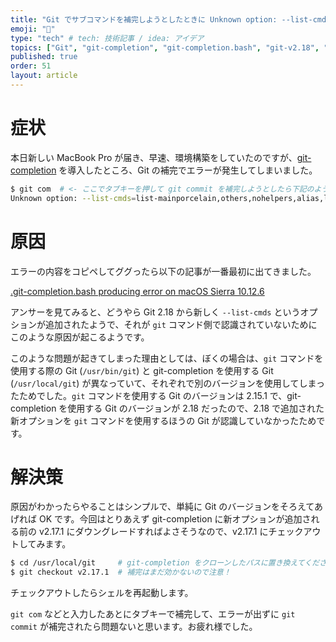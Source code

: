 ```yaml
---
title: "Git でサブコマンドを補完しようとしたときに Unknown option: --list-cmds と表示される問題の解決法"
emoji: "🦁"
type: "tech" # tech: 技術記事 / idea: アイデア
topics: ["Git", "git-completion", "git-completion.bash", "git-v2.18", "list-cmds"]
published: true
order: 51
layout: article
---
```


# 症状
本日新しい MacBook Pro が届き、早速、環境構築をしていたのですが、[git-completion](https://github.com/git/git/tree/master/contrib/completion) を導入したところ、Git の補完でエラーが発生してしまいました。

```bash
$ git com  # <- ここでタブキーを押して git commit を補完しようとしたら下記のようなエラーが発生
Unknown option: --list-cmds=list-mainporcelain,others,nohelpers,alias,list-complete,config
```

# 原因
エラーの内容をコピペしてググったら以下の記事が一番最初に出てきました。

[.git-completion.bash producing error on macOS Sierra 10.12.6](https://apple.stackexchange.com/questions/327817/git-completion-bash-producing-error-on-macos-sierra-10-12-6)

アンサーを見てみると、どうやら Git 2.18 から新しく `--list-cmds` というオプションが追加されたようで、それが `git` コマンド側で認識されていないためにこのような原因が起こるようです。

このような問題が起きてしまった理由としては、ぼくの場合は、`git` コマンドを使用する際の Git (`/usr/bin/git`) と git-completion を使用する Git (`/usr/local/git`) が異なっていて、それぞれで別のバージョンを使用してしまったためでした。`git` コマンドを使用する Git のバージョンは 2.15.1 で、git-completion を使用する Git のバージョンが 2.18 だったので、2.18 で追加された新オプションを `git` コマンドを使用するほうの Git が認識していなかったためです。

# 解決策
原因がわかったらやることはシンプルで、単純に Git のバージョンをそろえてあげれば OK です。今回はとりあえず git-completion に新オプションが追加される前の v2.17.1 にダウングレードすればよさそうなので、v2.17.1 にチェックアウトしてみます。

```bash
$ cd /usr/local/git     # git-completion をクローンしたパスに置き換えてください
$ git checkout v2.17.1  # 補完はまだ効かないので注意！
```

チェックアウトしたらシェルを再起動します。

`git com` などと入力したあとにタブキーで補完して、エラーが出ずに `git commit` が補完されたら問題ないと思います。お疲れ様でした。
